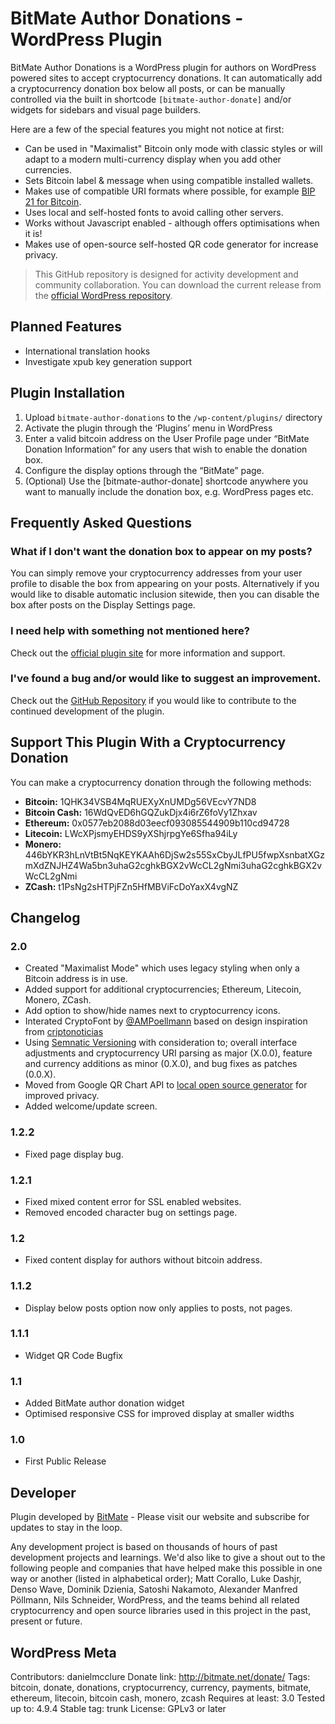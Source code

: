 # BitMate Author Donations - WordPress Plugin

BitMate Author Donations is a WordPress plugin for authors on WordPress powered sites to accept cryptocurrency donations. It can automatically add a cryptocurrency donation box below all posts, or can be manually controlled via the built in shortcode `[bitmate-author-donate]` and/or widgets for sidebars and visual page builders. 

Here are a few of the special features you might not notice at first:

* Can be used in "Maximalist" Bitcoin only mode with classic styles or will adapt to a modern multi-currency display when you add other currencies.
* Sets Bitcoin label & message when using compatible installed wallets.
* Makes use of compatible URI formats where possible, for example [BIP 21 for Bitcoin](https://github.com/bitcoin/bips/blob/master/bip-0021.mediawiki).
* Uses local and self-hosted fonts to avoid calling other servers.
* Works without Javascript enabled - although offers optimisations when it is!
* Makes use of open-source self-hosted QR code generator for increase privacy.

> This GitHub repository is designed for activity development and community collaboration. You can download the current release from the [official WordPress repository](https://wordpress.org/plugins/bitmate-author-donations/).

## Planned Features

* International translation hooks
* Investigate xpub key generation support

## Plugin Installation

1. Upload `bitmate-author-donations` to the `/wp-content/plugins/` directory
2. Activate the plugin through the ‘Plugins’ menu in WordPress
3. Enter a valid bitcoin address on the User Profile page under “BitMate Donation Information” for any users that wish to enable the donation box.
4. Configure the display options through the “BitMate” page.
5. (Optional) Use the [bitmate-author-donate] shortcode anywhere you want to manually include the donation box, e.g. WordPress pages etc.

## Frequently Asked Questions

### What if I don't want the donation box to appear on my posts? 
You can simply remove your cryptocurrency addresses from your user profile to disable the box from appearing on your posts. Alternatively if you would like to disable automatic inclusion sitewide, then you can disable the box after posts on the Display Settings page.  

### I need help with something not mentioned here?
Check out the [official plugin site](http://bitmate.net/author-donations/) for more information and support. 

### I've found a bug and/or would like to suggest an improvement.
Check out the [GitHub Repository](https://github.com/danielmcclure/bitmate-author-donations) if you would like to contribute to the continued development of the plugin. 

## Support This Plugin With a Cryptocurrency Donation

You can make a cryptocurrency donation through the following methods:

* **Bitcoin:** 1QHK34VSB4MqRUEXyXnUMDg56VEcvY7ND8
* **Bitcoin Cash:** 16WdQvED6hGQZukDjx4i6rZ6foVy1Zhxav
* **Ethereum:** 0x0577eb2088d03eecf093085544909b110cd94728
* **Litecoin:** LWcXPjsmyEHDS9yXShjrpgYe6Sfha94iLy
* **Monero:** 446bYKR3hLnVtBt5NqKEYKAAh6DjSw2s55SxCbyJLfPU5fwpXsnbatXGzmXdZNJHZ4Wa5bn3uhaG2cghkBGX2vWcCL2gNmi3uhaG2cghkBGX2vWcCL2gNmi
* **ZCash:** t1PsNg2sHTPjFZn5HfMBViFcDoYaxX4vgNZ

## Changelog 

### 2.0
* Created "Maximalist Mode" which uses legacy styling when only a Bitcoin address is in use.
* Added support for additional cryptocurrencies; Ethereum, Litecoin, Monero, ZCash.
* Add option to show/hide names next to cryptocurrency icons.
* Interated CryptoFont by [@AMPoellmann](https://AlexanderPoellmann.com/CryptoFont) based on design inspiration from [criptonoticias](http://www.criptonoticias.com/)
* Using [Semnatic Versioning](https://semver.org/) with consideration to; overall interface adjustments and cryptocurrency URI parsing as major (X.0.0), feature and currency additions as minor (0.X.0), and bug fixes as patches (0.0.X). 
* Moved from Google QR Chart API to [local open source generator](https://sourceforge.net/projects/phpqrcode/) for improved privacy. 
* Added welcome/update screen.

### 1.2.2
* Fixed page display bug.

### 1.2.1
* Fixed mixed content error for SSL enabled websites.
* Removed encoded character bug on settings page. 

### 1.2
* Fixed content display for authors without bitcoin address.

### 1.1.2
* Display below posts option now only applies to posts, not pages.

### 1.1.1
* Widget QR Code Bugfix

### 1.1
* Added BitMate author donation widget 
* Optimised responsive CSS for improved display at smaller widths

### 1.0
* First Public Release

## Developer

Plugin developed by [BitMate](http://bitmate.net "BitMate") - Please visit our website and subscribe for updates to stay in the loop.

Any development project is based on thousands of hours of past development projects and learnings. We'd also like to give a shout out to the following people and companies that have helped make this possible in one way or another (listed in alphabetical order); Matt Corallo, Luke Dashjr, Denso Wave, Dominik Dzienia, Satoshi Nakamoto, Alexander Manfred Pöllmann, Nils Schneider, WordPress, and the teams behind all related cryptocurrency and open source libraries used in this project in the past, present or future. 

## WordPress Meta
Contributors: danielmcclure
Donate link: http://bitmate.net/donate/
Tags: bitcoin, donate, donations, cryptocurrency, currency, payments, bitmate, ethereum, litecoin, bitcoin cash, monero, zcash
Requires at least: 3.0
Tested up to: 4.9.4
Stable tag: trunk
License: GPLv3 or later
